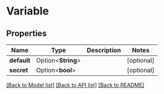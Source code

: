 # Variable

## Properties

Name | Type | Description | Notes
------------ | ------------- | ------------- | -------------
**default** | Option<**String**> |  | [optional]
**secret** | Option<**bool**> |  | [optional]

[[Back to Model list]](../README.md#documentation-for-models) [[Back to API list]](../README.md#documentation-for-api-endpoints) [[Back to README]](../README.md)


